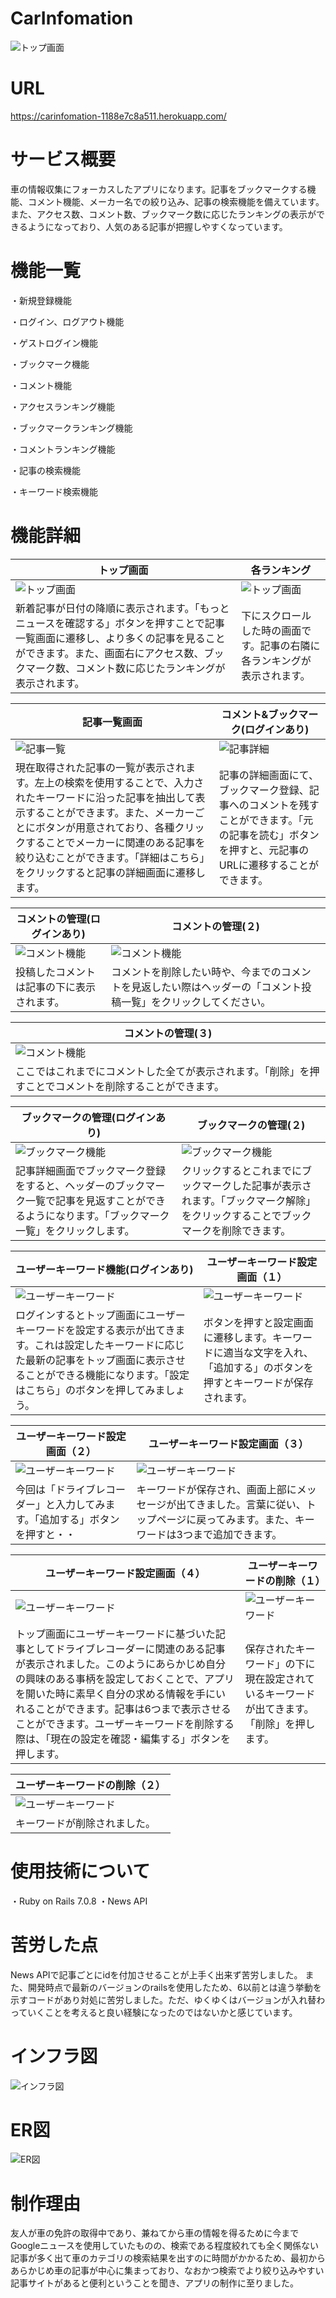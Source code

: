 # CarInfomation
![トップ画面](public/images/top_info.png)
# URL
https://carinfomation-1188e7c8a511.herokuapp.com/
# サービス概要
車の情報収集にフォーカスしたアプリになります。記事をブックマークする機能、コメント機能、メーカー名での絞り込み、記事の検索機能を備えています。また、アクセス数、コメント数、ブックマーク数に応じたランキングの表示ができるようになっており、人気のある記事が把握しやすくなっています。
# 機能一覧
・新規登録機能

・ログイン、ログアウト機能

・ゲストログイン機能

・ブックマーク機能

・コメント機能

・アクセスランキング機能

・ブックマークランキング機能

・コメントランキング機能

・記事の検索機能

・キーワード検索機能

# 機能詳細
| トップ画面 | 各ランキング |
| ---- | ---- |
| ![トップ画面](public/images/top_info.png) | ![トップ画面](public/images/topmenu.png) |
| 新着記事が日付の降順に表示されます。「もっとニュースを確認する」ボタンを押すことで記事一覧画面に遷移し、より多くの記事を見ることができます。また、画面右にアクセス数、ブックマーク数、コメント数に応じたランキングが表示されます。 | 下にスクロールした時の画面です。記事の右隣に各ランキングが表示されます。|

| 記事一覧画面 | コメント&ブックマーク(ログインあり) |
| ---- | ---- |
| ![記事一覧](public/images/article_index1.png) | ![記事詳細](public/images/article_show.png) |
| 現在取得された記事の一覧が表示されます。左上の検索を使用することで、入力されたキーワードに沿った記事を抽出して表示することができます。また、メーカーごとにボタンが用意されており、各種クリックすることでメーカーに関連のある記事を絞り込むことができます。「詳細はこちら」をクリックすると記事の詳細画面に遷移します。 | 記事の詳細画面にて、ブックマーク登録、記事へのコメントを残すことができます。「元の記事を読む」ボタンを押すと、元記事のURLに遷移することができます。 |

| コメントの管理(ログインあり) | コメントの管理(２) |
| ---- | ---- |
| ![コメント機能](public/images/comment1.png) | ![コメント機能](public/images/header.png) |
| 投稿したコメントは記事の下に表示されます。 | コメントを削除したい時や、今までのコメントを見返したい際はヘッダーの「コメント投稿一覧」をクリックしてください。 |

| コメントの管理(３) |
| ---- | 
| ![コメント機能](public/images/comment2.png) | 
| ここではこれまでにコメントした全てが表示されます。「削除」を押すことでコメントを削除することができます。 |

| ブックマークの管理(ログインあり) | ブックマークの管理(２) |
| ---- | ---- | 
| ![ブックマーク機能](public/images/header1.png) | ![ブックマーク機能](public/images/bookmark.png)  |
| 記事詳細画面でブックマーク登録をすると、ヘッダーのブックマーク一覧で記事を見返すことができるようになります。「ブックマーク一覧」をクリックします。 | クリックするとこれまでにブックマークした記事が表示されます。「ブックマーク解除」をクリックすることでブックマークを削除できます。 |

| ユーザーキーワード機能(ログインあり) | ユーザーキーワード設定画面（１） |
| ---- | ---- |
| ![ユーザーキーワード](public/images/usersword1.png) | ![ユーザーキーワード](public/images/usersword2.png) |
| ログインするとトップ画面にユーザーキーワードを設定する表示が出てきます。これは設定したキーワードに応じた最新の記事をトップ画面に表示させることができる機能になります。「設定はこちら」のボタンを押してみましょう。 | ボタンを押すと設定画面に遷移します。キーワードに適当な文字を入れ、「追加する」のボタンを押すとキーワードが保存されます。 |

| ユーザーキーワード設定画面（２）| ユーザーキーワード設定画面（３） |
| ---- | ---- |
| ![ユーザーキーワード](public/images/usersword3.png) | ![ユーザーキーワード](public/images/usersword4.png) |
| 今回は「ドライブレコーダー」と入力してみます。「追加する」ボタンを押すと・・ | キーワードが保存され、画面上部にメッセージが出てきました。言葉に従い、トップページに戻ってみます。また、キーワードは3つまで追加できます。 |

| ユーザーキーワード設定画面（４）| ユーザーキーワードの削除（１） |
| ---- | ---- |
| ![ユーザーキーワード](public/images/usersword5.png) | ![ユーザーキーワード](public/images/deleteword_1.png) |
| トップ画面にユーザーキーワードに基づいた記事としてドライブレコーダーに関連のある記事が表示されました。このようにあらかじめ自分の興味のある事柄を設定しておくことで、アプリを開いた時に素早く自分の求める情報を手にいれることができます。記事は6つまで表示させることができます。ユーザーキーワードを削除する際は、「現在の設定を確認・編集する」ボタンを押します。 | 保存されたキーワード」の下に現在設定されているキーワードが出てきます。「削除」を押します。  |

| ユーザーキーワードの削除（２）|
| ---- | 
| ![ユーザーキーワード](public/images/deleteword_2.png) | 
| キーワードが削除されました。 | 

# 使用技術について
・Ruby on Rails 7.0.8
・News API

# 苦労した点
News APIで記事ごとにidを付加させることが上手く出来ず苦労しました。
また、開発時点で最新のバージョンのrailsを使用したため、6以前とは違う挙動を示すコードがあり対処に苦労しました。ただ、ゆくゆくはバージョンが入れ替わっていくことを考えると良い経験になったのではないかと感じています。

# インフラ図
![インフラ図](public/images/infrastructure.png)

# ER図
![ER図](public/images/Fix_ER.png)

# 制作理由
友人が車の免許の取得中であり、兼ねてから車の情報を得るために今までGoogleニュースを使用していたものの、検索である程度絞れても全く関係ない記事が多く出て車のカテゴリの検索結果を出すのに時間がかかるため、最初からあらかじめ車の記事が中心に集まっており、なおかつ検索でより絞り込みやすい記事サイトがあると便利ということを聞き、アプリの制作に至りました。
